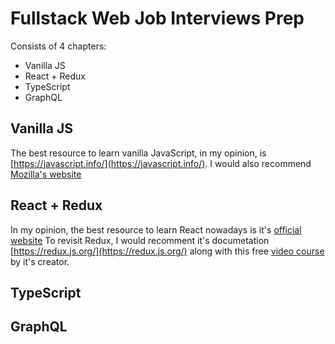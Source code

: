# Fullstack Web Job Interviews Prep

Consists of 4 chapters: 

* Vanilla JS
* React + Redux
* TypeScript
* GraphQL

## Vanilla JS

The best resource to learn vanilla JavaScript, in my opinion, is [https://javascript.info/](https://javascript.info/). I would also recommend [Mozilla's website](https://developer.mozilla.org/en-US/)

## React + Redux

In my opinion, the best resource to learn React nowadays is it's [official website](https://reactjs.org/)
To revisit Redux, I would recomment it's documetation [https://redux.js.org/](https://redux.js.org/) along with this free [video course](https://egghead.io/series/getting-started-with-redux) by it's creator.

## TypeScript

## GraphQL